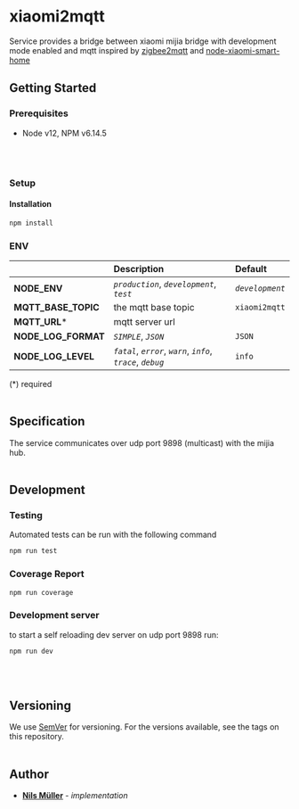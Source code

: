# xiaomi2mqtt
Service provides a bridge between xiaomi mijia bridge with development mode enabled and mqtt
inspired by [zigbee2mqtt](https://www.zigbee2mqtt.io/) and [node-xiaomi-smart-home](https://github.com/quibusus/node-xiaomi-smart-home)

## Getting Started

### Prerequisites
- Node v12, NPM v6.14.5
<br>
<br>

### Setup

#### Installation
```bash
npm install
```


### ENV

|    | Description | Default |
|:---|:------------|:--------|
| **NODE_ENV** | _`production`_, _`development`_, _`test`_ | _`development`_ |
| **MQTT_BASE_TOPIC** | the mqtt base topic | `xiaomi2mqtt` |
| **MQTT_URL**\* | mqtt server url |  |
| **NODE_LOG_FORMAT** | _`SIMPLE`_, _`JSON`_ | `JSON` |
| **NODE_LOG_LEVEL** | _`fatal`_,  _`error`_, _`warn`_, _`info`_, _`trace`_, _`debug`_ | `info` |
(\*) required
<br>
<br>

## Specification
The service communicates over udp port 9898 (multicast) with the mijia hub.
<br>
<br>

## Development

### Testing
Automated tests can be run with the following command
```bash
npm run test
```

### Coverage Report
```bash
npm run coverage
```


### Development server

to start a self reloading dev server on udp port 9898 run:
```bash
npm run dev
```
<br>
<br>


## Versioning

We use [SemVer](http://semver.org/) for versioning. For the versions available, see the tags on this repository.
<br>
<br>

## Author
* **[Nils Müller](mailto:nils@mueller.name)** - *implementation*
